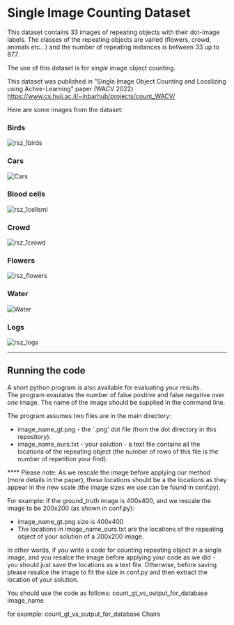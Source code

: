 # Single Image Counting Dataset

This dataset contains 33 images of repeating objects with their dot-image labels.
The classes of the repeating objects are varied (flowers, crowd, animals etc...) and the number of repeating instances is between 33 up to 877.

The use of this dataset is for *single* image object counting.

This dataset was published in "Single Image Object Counting and Localizing using Active-Learning" paper (WACV 2022)
https://www.cs.huji.ac.il/~inbarhub/projects/count_WACV/


Here are some images from the dataset: <br>
### **Birds**
![rsz_1birds](https://user-images.githubusercontent.com/11428415/141969128-55921426-3765-4c3d-9020-986f34b61d3f.png)

### **Cars**
![Cars](https://user-images.githubusercontent.com/11428415/141969357-a8a28d77-0685-4e8e-a3fa-5150489100d3.png)

### **Blood cells**
![rsz_1cellsml](https://user-images.githubusercontent.com/11428415/141969509-fbf21d4e-b339-4b6d-80fa-a569e33f5017.png)

### **Crowd**
![rsz_1crowd](https://user-images.githubusercontent.com/11428415/141969625-e9d674e5-db76-47a2-a11b-6aaabced993c.png)

### **Flowers**
![rsz_flowers](https://user-images.githubusercontent.com/11428415/141969821-3996a9d6-da3d-494b-953f-41dcf2d6eb56.png)

### **Water**
![Water](https://user-images.githubusercontent.com/11428415/141969852-3ac8a53c-a147-4ad9-a5e2-83a3518445a7.png)

### **Logs**
![rsz_logs](https://user-images.githubusercontent.com/11428415/141970053-3c8fac1e-d37f-411f-bada-67b830966fb8.png)

------------------------------------------------------------------------------------------------------------------------------------------------
## Running the code

A short python program is also available for evaluating your results. </br>
The program evaulates the number of false positive and false negative over *one* image. The name of the image should be supplied in the command line. </br>

The program assumes two files are in the main directory:
- image_name_gt.png - the `.png' dot file (from the dot directory in this repository).
- image_name_ours.txt - your solution -  a text file contains all the locations of the repeating object (the number of rows of this file is the number of repetition your find).
 
**** Please note:
As we rescale the image before applying our method (more details in the paper), these locations should be a the locations as they appear in the new scale (the image sizes we use can be found in conf.py).

For example: if the ground_truth image is 400x400, and we rescale the image to be 200x200 (as shown in conf.py):
* image_name_gt.png size is 400x400
* The locations in image_name_ours.txt are the locations of the repeating object of your solution of a 200x200 image.

In other words, if you write a code for counting repeating object in a single image, and you resalce the image before applying your code as we did - you should just save the locations as a text file. Otherwise, before saving please resalce the image to fit the size in conf.py and then extract the location of your solution.

You should use the code as follows:
count_gt_vs_output_for_database image_name

for example:
count_gt_vs_output_for_database Chairs

